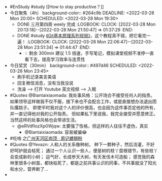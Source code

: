 - #EnStudy #study [[How to stay productive？]]
- 今日聚焦（4h）
  background-color:: #264c9b
  DEADLINE: <2022-03-28 Mon 20:00>
  SCHEDULED: <2022-03-28 Mon 19:30>
	- DONE 三月第四周 weely 完成
	  :LOGBOOK:
	  CLOCK: [2022-03-28 Mon 20:13:18]--[2022-03-28 Mon 21:50:47] =>  01:37:29
	  :END:
	- DONE #study [《Git基本原理系列视频》](https://space.bilibili.com/364122352/channel/collectiondetail?sid=290009)，这个教程真不错，把它看完一遍！
	  :LOGBOOK:
	  CLOCK: [2022-03-28 Mon 22:06:47]--[2022-03-28 Mon 23:51:34] =>  01:44:47
	  :END:
		- 💡 剩余 300min 建议 1.5 倍速，手写笔记，模拟课堂视频不准停一直看下去，提高学习效率与连贯性
- 今日奖赏（30min）
  background-color:: #497d46
  SCHEDULED: <2022-03-28 Mon 23:45>
	- 刷手机记录美言美语
	- 回复微信消息，没有当我没说
	- 洗澡 --> 打开 Youtube 英文视频 --> 入眠
- #Quotes @Biantaixiaomada: 我处事风格：公开场合不接受任何人的指责。如果领导这样做我不仅不服，接下来也不会配合工作，或是直接想办法退出团队撂挑子。
  即使平时我对这个人的评价很高，也会因为这件事否定他的所有，并一直记得他对我的公开指责。
  但如果私下里说我，我完全接受并愿意修正。当然这样的处事风格也会带进生活。
	- @eRVdfIozXp0Wjqw: 太要强了性格，但这样的人往往不虚伪，真实
		- @Biantaixiaomada: 容易被骗😂
- #吃啥 之[广州天河区岗顶 · 周记螺狮粉](https://twitter.com/cSq2i5l5wA7YQK9/status/1508266317396160514)
- #Quotes @Yevazn: 人和人的关系像种树。
  种下一颗种子，然后浇灌，不好好呵护就会枯死；
  通过一个人认识一些人，便是树的枝丫盘根错节，有些枝丫会变成新的小树；
  运气好，长成参天大树，有天发伐木可造船；
  感觉我的森林里很多小树苗，都快枯死了，都是之前共事认识的同事，不共事就没了阳光和水分，营养断了...
-